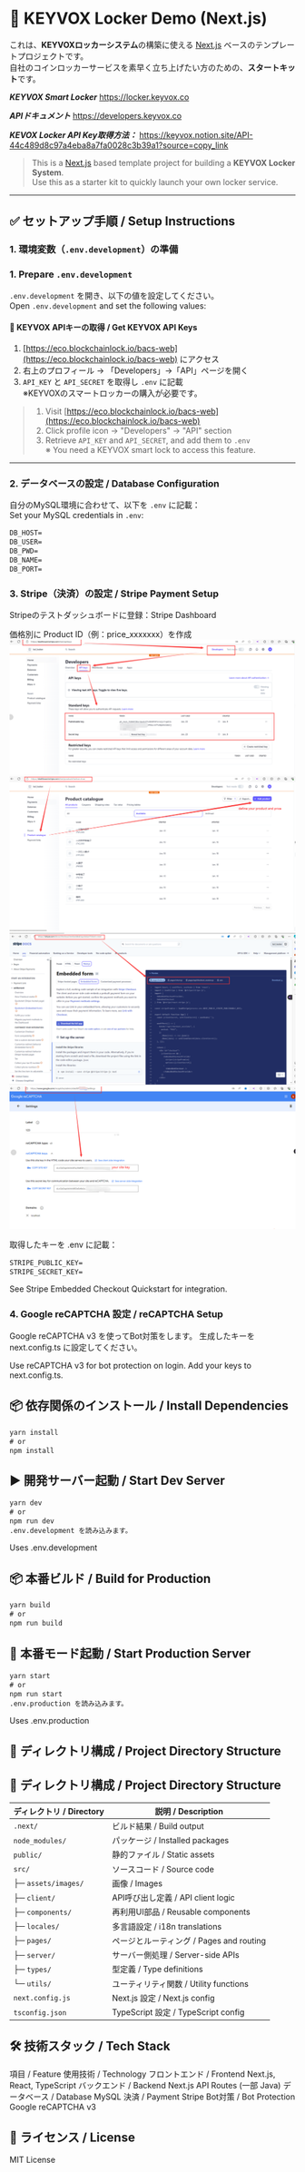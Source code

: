 # 🔐 KEYVOX Locker Demo (Next.js)

これは、**KEYVOXロッカーシステム**の構築に使える [Next.js](https://nextjs.org/) ベースのテンプレートプロジェクトです。  
自社のコインロッカーサービスを素早く立ち上げたい方のための、**スタートキット**です。

***KEYVOX Smart Locker***
https://locker.keyvox.co

***APIドキュメント***
https://developers.keyvox.co

***KEVOX Locker API Key取得方法：***
https://keyvox.notion.site/API-44c489d8c97a4eba8a7fa0028c3b39a1?source=copy_link
    
> This is a [Next.js](https://nextjs.org/) based template project for building a **KEYVOX Locker System**.  
> Use this as a starter kit to quickly launch your own locker service.

---

## ✅ セットアップ手順 / Setup Instructions

### 1. 環境変数（`.env.development`）の準備  
### 1. Prepare `.env.development`

`.env.development` を開き、以下の値を設定してください。  
Open `.env.development` and set the following values:

#### 🔑 KEYVOX APIキーの取得 / Get KEYVOX API Keys

1. [https://eco.blockchainlock.io/bacs-web](https://eco.blockchainlock.io/bacs-web) にアクセス  
2. 右上のプロフィール → 「Developers」→「API」ページを開く  
3. `API_KEY` と `API_SECRET` を取得し `.env` に記載  
※KEYVOXのスマートロッカーの購入が必要です。

> 1. Visit [https://eco.blockchainlock.io/bacs-web](https://eco.blockchainlock.io/bacs-web)  
> 2. Click profile icon → "Developers" → "API" section  
> 3. Retrieve `API_KEY` and `API_SECRET`, and add them to `.env`  
> ※ You need a KEYVOX smart lock to access this feature.

---

### 2. データベースの設定 / Database Configuration

自分のMySQL環境に合わせて、以下を `.env` に記載：  
Set your MySQL credentials in `.env`:

```env
DB_HOST=
DB_USER=
DB_PWD=
DB_NAME=
DB_PORT=
```

### 3. Stripe（決済）の設定 / Stripe Payment Setup
Stripeのテストダッシュボードに登録：Stripe Dashboard

価格別に Product ID（例：price_xxxxxxx）を作成
    ![Alt text](image-4.png)
    ![Alt text](image-3.png)
    ![Alt text](image-2.png)
    ![Alt text](image-5.png)

取得したキーを .env に記載：

```env
STRIPE_PUBLIC_KEY=
STRIPE_SECRET_KEY=
```
See Stripe Embedded Checkout Quickstart for integration.

### 4. Google reCAPTCHA 設定 / reCAPTCHA Setup
Google reCAPTCHA v3 を使ってBot対策をします。
生成したキーを next.config.ts に設定してください。

Use reCAPTCHA v3 for bot protection on login. Add your keys to next.config.ts.

## 📦 依存関係のインストール / Install Dependencies
```
yarn install
# or
npm install
```

## ▶️ 開発サーバー起動 / Start Dev Server
```
yarn dev
# or
npm run dev
.env.development を読み込みます。
```
Uses .env.development

## 📦 本番ビルド / Build for Production
```
yarn build
# or
npm run build
```

## 🚀 本番モード起動 / Start Production Server
```
yarn start
# or
npm run start
.env.production を読み込みます。
```
Uses .env.production

## 📁 ディレクトリ構成 / Project Directory Structure
## 📁 ディレクトリ構成 / Project Directory Structure

| ディレクトリ / Directory      | 説明 / Description                          |
|------------------------------|--------------------------------------------|
| `.next/`                     | ビルド結果 / Build output                  |
| `node_modules/`              | パッケージ / Installed packages            |
| `public/`                    | 静的ファイル / Static assets               |
| `src/`                       | ソースコード / Source code                 |
| ├─ `assets/images/`          | 画像 / Images                              |
| ├─ `client/`                 | API呼び出し定義 / API client logic         |
| ├─ `components/`             | 再利用UI部品 / Reusable components         |
| ├─ `locales/`                | 多言語設定 / i18n translations             |
| ├─ `pages/`                  | ページとルーティング / Pages and routing   |
| ├─ `server/`                 | サーバー側処理 / Server-side APIs         |
| ├─ `types/`                  | 型定義 / Type definitions                  |
| └─ `utils/`                  | ユーティリティ関数 / Utility functions     |
| `next.config.js`             | Next.js 設定 / Next.js config              |
| `tsconfig.json`              | TypeScript 設定 / TypeScript config        |


## 🛠 技術スタック / Tech Stack
項目 / Feature	使用技術 / Technology
フロントエンド / Frontend	Next.js, React, TypeScript
バックエンド / Backend	Next.js API Routes (一部 Java)
データベース / Database	MySQL
決済 / Payment	Stripe
Bot対策 / Bot Protection	Google reCAPTCHA v3

## 📄 ライセンス / License
MIT License
